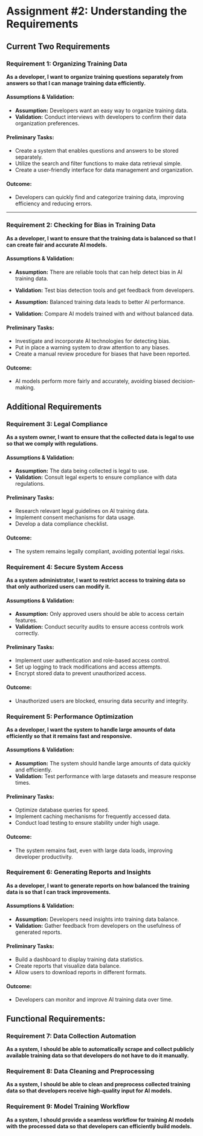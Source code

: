 # **Assignment #2: Understanding the Requirements**

## **Current Two Requirements**

### **Requirement 1: Organizing Training Data**
**As a developer, I want to organize training questions separately from answers so that I can manage training data efficiently.**

#### Assumptions & Validation:
- **Assumption:** Developers want an easy way to organize training data.
- **Validation:** Conduct interviews with developers to confirm their data organization preferences.

#### **Preliminary Tasks:**
- Create a system that enables questions and answers to be stored separately.
- Utilize the search and filter functions to make data retrieval simple.
- Create a user-friendly interface for data management and organization. 

#### **Outcome:**
- Developers can quickly find and categorize training data, improving efficiency and reducing errors.

---

### **Requirement 2: Checking for Bias in Training Data**
**As a developer, I want to ensure that the training data is balanced so that I can create fair and accurate AI models.**

#### **Assumptions & Validation:**
- **Assumption:** There are reliable tools that can help detect bias in AI training data.
- **Validation:** Test bias detection tools and get feedback from developers.

- **Assumption:** Balanced training data leads to better AI performance.
- **Validation:** Compare AI models trained with and without balanced data.

#### **Preliminary Tasks:**
- Investigate and incorporate AI technologies for detecting bias. 
- Put in place a warning system to draw attention to any biases.
- Create a manual review procedure for biases that have been reported. 

#### **Outcome:**
- AI models perform more fairly and accurately, avoiding biased decision-making.


## **Additional Requirements**

### **Requirement 3: Legal Compliance**
**As a system owner, I want to ensure that the collected data is legal to use so that we comply with regulations.**

#### **Assumptions & Validation:**
- **Assumption:** The data being collected is legal to use.
- **Validation:** Consult legal experts to ensure compliance with data regulations.

#### **Preliminary Tasks:**
- Research relevant legal guidelines on AI training data.
- Implement consent mechanisms for data usage.
- Develop a data compliance checklist.

#### **Outcome:**
- The system remains legally compliant, avoiding potential legal risks.


### **Requirement 4: Secure System Access**
**As a system administrator, I want to restrict access to training data so that only authorized users can modify it.**

#### **Assumptions & Validation:**
- **Assumption:** Only approved users should be able to access certain features.
- **Validation:** Conduct security audits to ensure access controls work correctly.

#### **Preliminary Tasks:**
- Implement user authentication and role-based access control.
- Set up logging to track modifications and access attempts.
- Encrypt stored data to prevent unauthorized access.

#### **Outcome:**
- Unauthorized users are blocked, ensuring data security and integrity.


### **Requirement 5: Performance Optimization**
**As a developer, I want the system to handle large amounts of data efficiently so that it remains fast and responsive.**

#### **Assumptions & Validation:**
- **Assumption:** The system should handle large amounts of data quickly and efficiently.
- **Validation:** Test performance with large datasets and measure response times.

#### **Preliminary Tasks:**
- Optimize database queries for speed.
- Implement caching mechanisms for frequently accessed data.
- Conduct load testing to ensure stability under high usage.

#### **Outcome:**
- The system remains fast, even with large data loads, improving developer productivity.


### **Requirement 6: Generating Reports and Insights**
**As a developer, I want to generate reports on how balanced the training data is so that I can track improvements.**

#### **Assumptions & Validation:**
- **Assumption:** Developers need insights into training data balance.
- **Validation:** Gather feedback from developers on the usefulness of generated reports.

#### **Preliminary Tasks:**
- Build a dashboard to display training data statistics.
- Create reports that visualize data balance.
- Allow users to download reports in different formats.

#### **Outcome:**
- Developers can monitor and improve AI training data over time.


## **Functional Requirements:**

### **Requirement 7: Data Collection Automation**
**As a system, I should be able to automatically scrape and collect publicly available training data so that developers do not have to do it manually.**

### **Requirement 8: Data Cleaning and Preprocessing**
**As a system, I should be able to clean and preprocess collected training data so that developers receive high-quality input for AI models.**

### **Requirement 9: Model Training Workflow**
**As a system, I should provide a seamless workflow for training AI models with the processed data so that developers can efficiently build models.**
